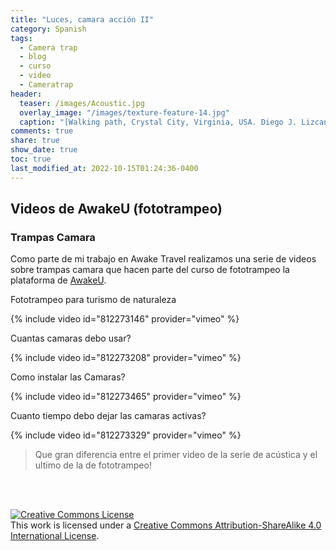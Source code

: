 ```yaml
---
title: "Luces, camara acción II"
category: Spanish
tags:   
  - Camera trap
  - blog
  - curso
  - video
  - Cameratrap
header:
  teaser: /images/Acoustic.jpg
  overlay_image: "/images/texture-feature-14.jpg"
  caption: "[Walking path, Crystal City, Virginia, USA. Diego J. Lizcano](https://www.instagram.com/walking_tapir/)"
comments: true
share: true
show_date: true
toc: true
last_modified_at: 2022-10-15T01:24:36-0400
---
```


## Videos de AwakeU (fototrampeo)

### Trampas Camara 

Como parte de mi trabajo en Awake Travel realizamos una serie de videos sobre trampas camara que hacen parte del curso de fototrampeo la plataforma de [AwakeU](https://u.awake.travel/). 

Fototrampeo para turismo de naturaleza

{% include video id="812273146" provider="vimeo" %}

Cuantas camaras debo usar?

{% include video id="812273208" provider="vimeo" %}

Como instalar las Camaras?

{% include video id="812273465" provider="vimeo" %}

Cuanto tiempo debo dejar las camaras activas?

{% include video id="812273329" provider="vimeo" %}

> Que gran diferencia entre el primer video de la serie de acústica y el ultimo de la de fototrampeo!

<p>   <br>
<br>
</p>

<a rel="license" href="http://creativecommons.org/licenses/by-sa/4.0/"><img alt="Creative Commons License" style="border-width:0" src="http://i.creativecommons.org/l/by-sa/4.0/88x31.png" /></a><br />This work is licensed under a <a rel="license" href="http://creativecommons.org/licenses/by-sa/4.0/">Creative Commons Attribution-ShareAlike 4.0 International License</a>.





